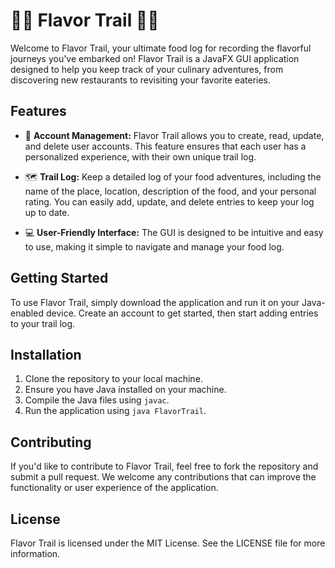 # 🍴🌸 Flavor Trail 🌸🍴

Welcome to Flavor Trail, your ultimate food log for recording the flavorful journeys you've embarked on! Flavor Trail is a JavaFX GUI application designed to help you keep track of your culinary adventures, from discovering new restaurants to revisiting your favorite eateries.

## Features

- 📝 **Account Management:** Flavor Trail allows you to create, read, update, and delete user accounts. This feature ensures that each user has a personalized experience, with their own unique trail log.
  
- 🗺️ **Trail Log:** Keep a detailed log of your food adventures, including the name of the place, location, description of the food, and your personal rating. You can easily add, update, and delete entries to keep your log up to date.
  
- 💻 **User-Friendly Interface:** The GUI is designed to be intuitive and easy to use, making it simple to navigate and manage your food log.

## Getting Started

To use Flavor Trail, simply download the application and run it on your Java-enabled device. Create an account to get started, then start adding entries to your trail log.

## Installation

1. Clone the repository to your local machine.
2. Ensure you have Java installed on your machine.
3. Compile the Java files using `javac`.
4. Run the application using `java FlavorTrail`.

## Contributing

If you'd like to contribute to Flavor Trail, feel free to fork the repository and submit a pull request. We welcome any contributions that can improve the functionality or user experience of the application.

## License

Flavor Trail is licensed under the MIT License. See the LICENSE file for more information.
